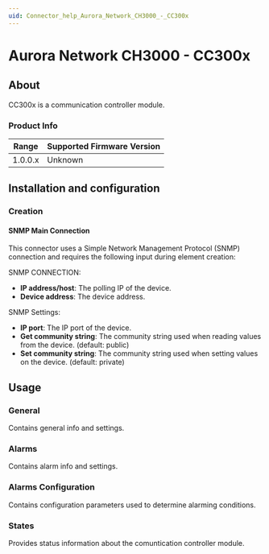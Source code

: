 ```yaml
---
uid: Connector_help_Aurora_Network_CH3000_-_CC300x
---
```


# Aurora Network CH3000 - CC300x

## About

CC300x is a communication controller module.

### Product Info

| Range | Supported Firmware Version |
|------------------|-----------------------------|
| 1.0.0.x          | Unknown                     |

## Installation and configuration

### Creation

#### SNMP Main Connection

This connector uses a Simple Network Management Protocol (SNMP) connection and requires the following input during element creation:

SNMP CONNECTION:

- **IP address/host**: The polling IP of the device.
- **Device address**: The device address.

SNMP Settings:

- **IP port**: The IP port of the device.
- **Get community string**: The community string used when reading values from the device. (default: public)
- **Set community string**: The community string used when setting values on the device. (default: private)

## Usage

### General

Contains general info and settings.

### Alarms

Contains alarm info and settings.

### Alarms Configuration

Contains configuration parameters used to determine alarming conditions.

### States

Provides status information about the comuntication controller module.


